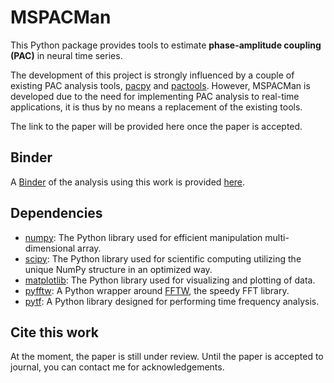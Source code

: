 # MSPACMan

This Python package provides tools to estimate **phase-amplitude coupling (PAC)** in neural time series.

The development of this project is strongly influenced by a couple of existing PAC analysis tools, [pacpy](https://github.com/voytekresearch/pacpy) and [pactools](https://github.com/pactools/pactools).
However, MSPACMan is developed due to the need for implementing PAC analysis to real-time applications, it is thus by no means a replacement of the existing tools.

The link to the paper will be provided here once the paper is accepted.

## Binder
A [Binder](https://mybinder.org) of the analysis using this work is provided [here](https://github.com/davidlu89/notes_mspacman).

## Dependencies
* [numpy](http://www.numpy.org): The Python library used for efficient manipulation multi-dimensional array.
* [scipy](https://www.scipy.org): The Python library used for scientific computing utilizing the unique NumPy structure in an optimized way. 
* [matplotlib](https://matplotlib.org): The Python library used for visualizing and plotting of data.
* [pyfftw](https://github.com/pyFFTW/pyFFTW): A Python wrapper around [FFTW](http://www.fftw.org), the speedy FFT library.
* [pytf](https://github.com/davidlu89/pytf): A Python library designed for performing time frequency analysis.

## Cite this work
At the moment, the paper is still under review. Until the paper is accepted to journal, you can contact me for acknowledgements.
<!-- If you use this code in your project, please cite [Lu et al. 2018]: -->
<!-- @article {lu2018,
    author = {David Chao-Chia Lu, Chadwick Boulay, Adrian D.C. Chan, Adam J. Sachs},
    title = {Real-time phase-amplitude coupling analysis of micro electrode recorded brain signals},
    year = {2018},
    doi = {},
    publisher = {PlosOne},
    URL = {},
    journal = {PlosOne}
} -->
